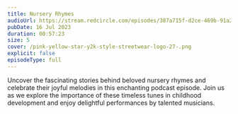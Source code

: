 ```yaml
---
title: Nursery Rhymes
audioUrl: https://stream.redcircle.com/episodes/387a715f-d2ce-469b-91a2-0489577437e3/stream.mp3
pubDate: 16 Jul 2023
duration: 00:57:23
size: 5
cover: /pink-yellow-star-y2k-style-streetwear-logo-27-.png
explicit: false
episodeType: full
---
```

Uncover the fascinating stories behind beloved nursery rhymes and celebrate their joyful melodies in this enchanting podcast episode. Join us as we explore the importance of these timeless tunes in childhood development and enjoy delightful performances by talented musicians.